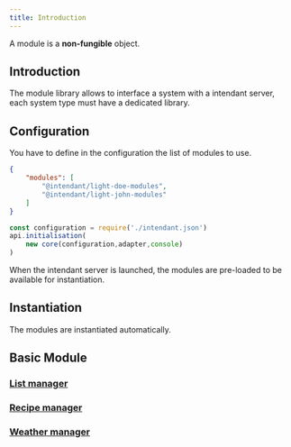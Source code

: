 ```yaml
---
title: Introduction
---
```


A module is a **non-fungible** object.

## Introduction

The module library allows to interface a system with a intendant server, each system type must have a dedicated library.

## Configuration

You have to define in the configuration the list of modules to use. 

```json title="intendant.json"
{
    "modules": [
        "@intendant/light-doe-modules",
        "@intendant/light-john-modules"
    ]
}
```

```js title="index.js"
const configuration = require('./intendant.json') 
api.initialisation(
    new core(configuration,adapter,console)
)
```
When the intendant server is launched, the modules are pre-loaded to be available for instantiation.

## Instantiation
The modules are instantiated automatically.
## Basic Module
### [List manager](/docs/concepts/module/list-manager)
### [Recipe manager](/docs/concepts/module/recipe-manager)
### [Weather manager](/docs/concepts/module/weather-manager)